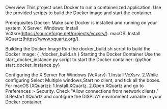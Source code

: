 Overview
This project uses Docker to run a containerized application. Use the provided scripts to build the Docker image and start the container.

Prerequisites
Docker: Make sure Docker is installed and running on your system.
X Server:
Windows: Install VcXsrv(https://sourceforge.net/projects/vcxsrv/).
macOS: Install XQuartz(https://www.xquartz.org/).

Building the Docker Image
Run the docker_build.sh script to build the Docker image: { ./docker_build.sh }
Starting the Docker Container
Use the start_docker_instance.py script to start the Docker container: {python start_docker_instance.py}

Configuring the X Server
For Windows (VcXsrv):
1.Install VcXsrv.
2.While configuring Select Multiple windows,Start no client, and tick all the boxes.
For macOS (XQuartz):
1.Install XQuartz.
2.Open XQuartz and go to Preferences > Security. Check "Allow connections from network clients."
3.Restart XQuartz and configure the DISPLAY environment variable in your Docker container.
